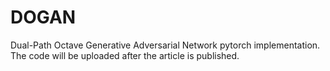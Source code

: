 # DOGAN
Dual-Path Octave Generative Adversarial Network pytorch implementation.
The code will be uploaded after the article is published.
